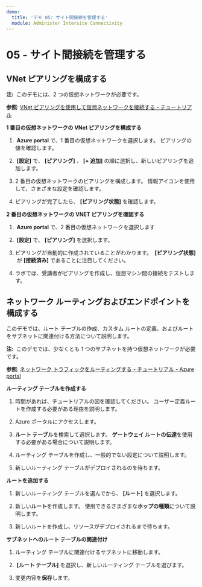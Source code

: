 ```yaml
---
demo:
  title: 'デモ 05: サイト間接続を管理する'
  module: Administer Intersite Connectivity
---
```


# 05 - サイト間接続を管理する

## VNet ピアリングを構成する

**注:**  このデモには、2 つの仮想ネットワークが必要です。

**参照**: [VNet ピアリングを使用して仮想ネットワークを接続する - チュートリアル](https://docs.microsoft.com/azure/virtual-network/tutorial-connect-virtual-networks-portal)

**1 番目の仮想ネットワークの VNet ピアリングを構成する**

1.  **Azure portal** で、1 番目の仮想ネットワークを選択します。 ピアリングの値を確認します。 

1.  **[設定]** で、 **[ピアリング]** 、 **[+ 追加]** の順に選択し、新しいピアリングを追加します。

1. 2 番目の仮想ネットワークのピアリングを構成します。 情報アイコンを使用して、さまざまな設定を確認します。 

1. ピアリングが完了したら、 **[ピアリング状態]** を確認します。 

**2 番目の仮想ネットワークの VNET ピアリングを確認する**

1.  **Azure portal** で、2 番目の仮想ネットワークを選択します

1.  **[設定]** で、 **[ピアリング]** を選択します。

1. ピアリングが自動的に作成されていることがわかります。   **[ピアリング状態]**  が **[接続済み]** であることに注目してください。

1. ラボでは、受講者がピアリングを作成し、仮想マシン間の接続をテストします。 

## ネットワーク ルーティングおよびエンドポイントを構成する

このデモでは、ルート テーブルの作成、カスタム ルートの定義、およびルートをサブネットに関連付ける方法について説明します。

**注:**  このデモでは、少なくとも 1 つのサブネットを持つ仮想ネットワークが必要です。

**参照**: [ネットワーク トラフィックをルーティングする - チュートリアル - Azure portal](https://learn.microsoft.com/azure/virtual-network/tutorial-create-route-table-portal#create-a-route-table)

**ルーティング テーブルを作成する**

1. 時間があれば、チュートリアルの図を確認してください。 ユーザー定義ルートを作成する必要がある理由を説明します。 

1. Azure ポータルにアクセスします。

1. **ルート テーブル**を検索して選択します。 **ゲートウェイ ルートの伝達**を使用する必要がある場合について説明します。 

1. ルーティング テーブルを作成し、一般的でない設定について説明します。 

1. 新しいルーティング テーブルがデプロイされるのを待ちます。

**ルートを追加する**

1.  新しいルーティング テーブルを選んでから、 **[ルート]** を選択します。

1.  新しい**ルート**を作成します。 使用できるさまざまな**ホップの種類**について説明します。 

1.  新しいルートを作成し、リソースがデプロイされるまで待ちます。
 
**サブネットへのルート テーブルの関連付け**

1.  ルーティング テーブルに関連付けるサブネットに移動します。

1.   **[ルート テーブル]** を選択し、新しいルーティング テーブルを選びます。 

1.  変更内容を**保存**します。 

